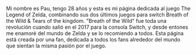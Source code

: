 Mi nombre es Pau, tengo 28 años y esta es mi página dedicada al juego The Legend of Zelda, combinando sus dos últimos juegos para switch Breath of the Wild & Tears of the kingdom.
"Breath of the Wild" fue toda una revolución cuando salió en el 2017 para la consola Switch, y desde entones me enamoré del mundo de Zelda y se lo recomiendo a todos.
Esta página está creada por una fan, dedicada a todos los fans alrededor del mundo que sientan la misma pasión por el juego.
 
